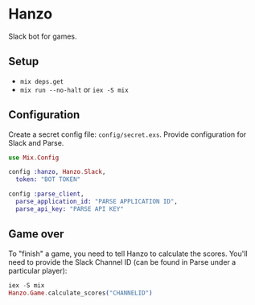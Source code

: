 # Hanzo

Slack bot for games.

## Setup

* `mix deps.get`
* `mix run --no-halt` or `iex -S mix`

## Configuration

Create a secret config file: `config/secret.exs`. Provide configuration for
Slack and Parse.

```elixir
use Mix.Config

config :hanzo, Hanzo.Slack,
  token: "BOT TOKEN"

config :parse_client,
  parse_application_id: "PARSE APPLICATION ID",
  parse_api_key: "PARSE API KEY"
```

## Game over

To "finish" a game, you need to tell Hanzo to calculate the scores. You'll need
to provide the Slack Channel ID (can be found in Parse under a particular
player):

```elixir
iex -S mix
Hanzo.Game.calculate_scores("CHANNELID")
```
